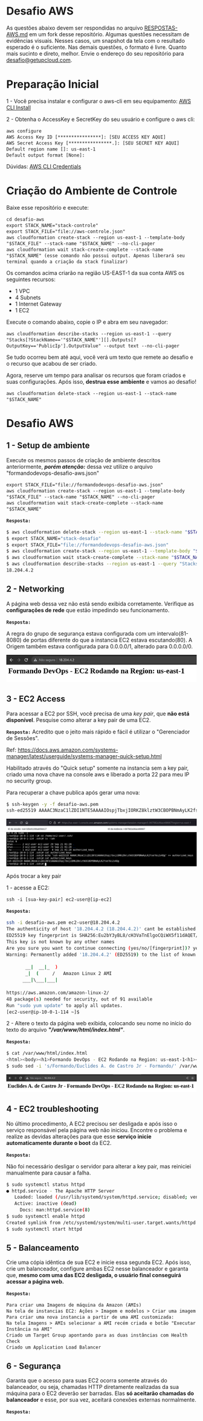 # Desafio AWS

As questões abaixo devem ser respondidas no arquivo [RESPOSTAS-AWS.md](RESPOSTAS-AWS.md) em um fork desse repositório. Algumas questões necessitam de evidências visuais. Nesses casos, um snapshot da tela com o resultado esperado é o suficiente.
Nas demais questões, o formato é livre. Quanto mais sucinto e direto, melhor.
Envie o endereço do seu repositório para desafio@getupcloud.com.

# Preparação Inicial

1 - Você precisa instalar e configurar o aws-cli em seu equipamento: [AWS CLI Install](https://docs.aws.amazon.com/cli/latest/userguide/getting-started-install.html)

2 - Obtenha o AccessKey e SecretKey do seu usuário e configure o aws cli:

```
aws configure
AWS Access Key ID [****************]: [SEU ACCESS KEY AQUI]
AWS Secret Access Key [****************.]: [SEU SECRET KEY AQUI]
Default region name []: us-east-1
Default output format [None]:
```
Dúvidas: [AWS CLI Credentials](https://docs.aws.amazon.com/pt_br/IAM/latest/UserGuide/id_credentials_access-keys.html)


# Criação do Ambiente de Controle

Baixe esse repositório e execute:
```
cd desafio-aws
export STACK_NAME="stack-controle"
export STACK_FILE="file://aws-controle.json"
aws cloudformation create-stack --region us-east-1 --template-body "$STACK_FILE" --stack-name "$STACK_NAME" --no-cli-pager
aws cloudformation wait stack-create-complete --stack-name "$STACK_NAME" (esse comando não possui output. Apenas liberará seu terminal quando a criação da stack finalizar)
```

Os comandos acima criarão na região US-EAST-1 da sua conta AWS os seguintes recursos:
- 1 VPC
- 4 Subnets
- 1 Internet Gateway
- 1 EC2

Execute o comando abaixo, copie o IP e abra em seu navegador:
```
aws cloudformation describe-stacks --region us-east-1 --query "Stacks[?StackName=='"$STACK_NAME"'][].Outputs[?OutputKey=='PublicIp'].OutputValue" --output text --no-cli-pager
```

Se tudo ocorreu bem até aqui, você verá um texto que remete ao desafio e o recurso que acabou de ser criado.

Agora, reserve um tempo para analisar os recursos que foram criados e suas configurações. Após isso, **destrua esse ambiente** e vamos ao desafio!

```
aws cloudformation delete-stack --region us-east-1 --stack-name "$STACK_NAME"
```

# Desafio AWS

## 1 - Setup de ambiente

Execute os mesmos passos de criação de ambiente descritos anteriormente, ***porém atenção:*** dessa vez utilize o arquivo "formandodevops-desafio-aws.json"

```
export STACK_FILE="file://formandodevops-desafio-aws.json"
aws cloudformation create-stack --region us-east-1 --template-body "$STACK_FILE" --stack-name "$STACK_NAME" --no-cli-pager
aws cloudformation wait stack-create-complete --stack-name "$STACK_NAME"
```
**`Resposta:`**
```bash
$ aws cloudformation delete-stack --region us-east-1 --stack-name "$STACK_NAME"
$ export STACK_NAME="stack-desafio"
$ export STACK_FILE="file://formandodevops-desafio-aws.json"
$ aws cloudformation create-stack --region us-east-1 --template-body "$STACK_FILE" --stack-name "$STACK_NAME" --no-cli-pager
$ aws cloudformation wait stack-create-complete --stack-name "$STACK_NAME"
$ aws cloudformation describe-stacks --region us-east-1 --query "Stacks[?StackName=='"$STACK_NAME"'][].Outputs[?OutputKey=='PublicIp'].OutputValue" --output text --no-cli-pager
18.204.4.2
```

## 2 - Networking

A página web dessa vez não está sendo exibida corretamente. Verifique as **configurações de rede** que estão impedindo seu funcionamento.

**`Resposta:`**

A regra do grupo de segurança estava configurada com um intervalo(81-8080) de portas diferente do que a instancia EC2 estava escutando(80). A Origem também estava configurada para 0.0.0.0/1, alterado para 0.0.0.0/0. 

![Após editar a regra foi possível acessar](imgs\2-Networking.png)

## 3 - EC2 Access

Para acessar a EC2 por SSH, você precisa de uma *key pair*, que **não está disponível**. Pesquise como alterar a key pair de uma EC2.

**`Resposta:`**
Acredito que o jeito mais rápido e fácil é utilizar o "Gerenciador de Sessões".

Ref: https://docs.aws.amazon.com/systems-manager/latest/userguide/systems-manager-quick-setup.html

Habilitado através do "Quick setup" somente na instancia sem a key pair, criado uma nova chave na console aws e liberado a porta 22 para meu IP no security group.

Para recuperar a chave publica após gerar uma nova:

```bash
$ ssh-keygen -y -f desafio-aws.pem
ssh-ed25519 AAAAC3NzaC1lZDI1NTE5AAAAIOspjTbxjIORKZ8klztW3CBOPBNmAyLK2fseT6cZs4Qg
```

![Gerenciador de Sessões](imgs\3-EC2Access.png)


Após trocar a key pair

1 - acesse a EC2:
```
ssh -i [sua-key-pair] ec2-user@[ip-ec2]
```

**`Resposta:`**
```bash
ssh -i desafio-aws.pem ec2-user@18.204.4.2
The authenticity of host '18.204.4.2 (18.204.4.2)' cant be established.
ED25519 key fingerprint is SHA256:Eu2bY3yBL8/cH3VaTnElgoCQiWX5f11dAQET/Cxiroo.
This key is not known by any other names
Are you sure you want to continue connecting (yes/no/[fingerprint])? yes
Warning: Permanently added '18.204.4.2' (ED25519) to the list of known hosts.

       __|  __|_  )
       _|  (     /   Amazon Linux 2 AMI
      ___|\___|___|

https://aws.amazon.com/amazon-linux-2/
48 package(s) needed for security, out of 91 available
Run "sudo yum update" to apply all updates.
[ec2-user@ip-10-0-1-114 ~]$ 
```

2 - Altere o texto da página web exibida, colocando seu nome no início do texto do arquivo ***"/var/www/html/index.html"***.

**`Resposta:`**
```bash
$ cat /var/www/html/index.html
<html><body><h1>Formando DevOps - EC2 Rodando na Region: us-east-1<h1></body></html>
$ sudo sed -i 's/Formando/Euclides A. de Castro Jr - Formando/' /var/www/html/index.html 
```
![web após edição](imgs\3.2-web.png)

## 4 - EC2 troubleshooting

No último procedimento, A EC2 precisou ser desligada e após isso o serviço responsável pela página web não iniciou. Encontre o problema e realize as devidas alterações para que esse **serviço inicie automaticamente durante o boot** da EC2.

**`Resposta:`**

Não foi necessário desligar o servidor para alterar a key pair, mas reiniciei manualmente para causar a falha.

```bash
$ sudo systemctl status httpd
● httpd.service - The Apache HTTP Server
   Loaded: loaded (/usr/lib/systemd/system/httpd.service; disabled; vendor preset: disabled)
   Active: inactive (dead)
     Docs: man:httpd.service(8)
$ sudo systemctl enable httpd
Created symlink from /etc/systemd/system/multi-user.target.wants/httpd.service to /usr/lib/systemd/system/httpd.service.
$ sudo systemctl start httpd
```

## 5 - Balanceamento

Crie uma cópia idêntica de sua EC2 e inicie essa segunda EC2. Após isso, crie um balanceador, configure ambas EC2 nesse balanceador e garanta que, **mesmo com uma das EC2 desligada, o usuário final conseguirá acessar a página web.**

**`Resposta:`**

```
Para criar uma Imagens de máquina da Amazon (AMIs)
Na tela de instancias EC2: Ações > Imagem e modelos > Criar uma imagem
Para criar uma nova instancia a partir de uma AMI customizada:
Na tela Imagens > AMIs selecionar a AMI recém criada e botão "Executar Instância na AMI"
Criado um Target Group apontando para as duas instâncias com Health Check
Criado um Application Load Balancer

```


## 6 - Segurança

Garanta que o acesso para suas EC2 ocorra somente através do balanceador, ou seja, chamadas HTTP diretamente realizadas da sua máquina para o EC2 deverão ser barradas. Elas **só aceitarão chamadas do balanceador** e esse, por sua vez, aceitará conexões externas normalmente.

**`Resposta:`**
